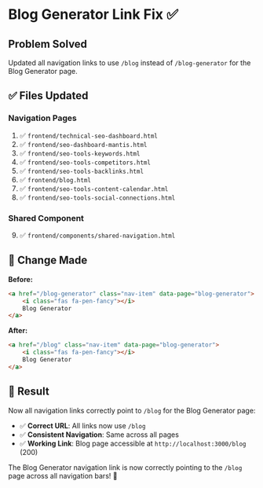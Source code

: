 # Blog Generator Link Fix ✅

## Problem Solved
Updated all navigation links to use `/blog` instead of `/blog-generator` for the Blog Generator page.

## ✅ **Files Updated**

### **Navigation Pages**
1. ✅ `frontend/technical-seo-dashboard.html`
2. ✅ `frontend/seo-dashboard-mantis.html`
3. ✅ `frontend/seo-tools-keywords.html`
4. ✅ `frontend/seo-tools-competitors.html`
5. ✅ `frontend/seo-tools-backlinks.html`
6. ✅ `frontend/blog.html`
7. ✅ `frontend/seo-tools-content-calendar.html`
8. ✅ `frontend/seo-tools-social-connections.html`

### **Shared Component**
9. ✅ `frontend/components/shared-navigation.html`

## 🔧 **Change Made**

**Before:**
```html
<a href="/blog-generator" class="nav-item" data-page="blog-generator">
    <i class="fas fa-pen-fancy"></i>
    Blog Generator
</a>
```

**After:**
```html
<a href="/blog" class="nav-item" data-page="blog-generator">
    <i class="fas fa-pen-fancy"></i>
    Blog Generator
</a>
```

## 🎯 **Result**

Now all navigation links correctly point to `/blog` for the Blog Generator page:

- ✅ **Correct URL**: All links now use `/blog`
- ✅ **Consistent Navigation**: Same across all pages
- ✅ **Working Link**: Blog page accessible at `http://localhost:3000/blog` (200)

The Blog Generator navigation link is now correctly pointing to the `/blog` page across all navigation bars! 🚀



